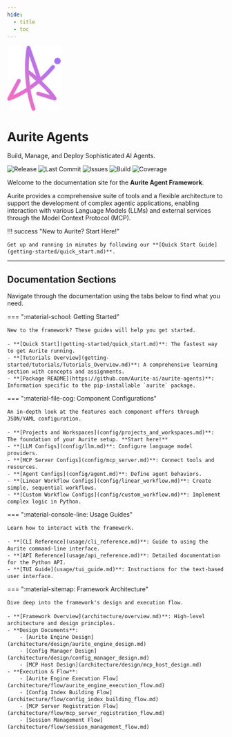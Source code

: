 ```yaml
---
hide:
  - title
  - toc
---
```


<div class="hero-banner">
  <div class="title-group">
    <img src="images/aurite_logo.png" alt="Aurite Logo" class="logo">
    <h1>Aurite Agents</h1>
  </div>
  <p class="subtitle">Build, Manage, and Deploy Sophisticated AI Agents.</p>
</div>
<div class="badges">
  <div class="badge-row">
    <img src="https://img.shields.io/badge/release-v0.1.0-blue" alt="Release">
    <img src="https://img.shields.io/badge/last%20commit-today-green" alt="Last Commit">
    <img src="https://img.shields.io/badge/issues-12%20open-orange" alt="Issues">
    <img src="https://img.shields.io/badge/build-passing-brightgreen" alt="Build">
    <img src="https://img.shields.io/badge/coverage-95%25-brightgreen" alt="Coverage">
  </div>
</div>

Welcome to the documentation site for the **Aurite Agent Framework**.

Aurite provides a comprehensive suite of tools and a flexible architecture to support the development of complex agentic applications, enabling interaction with various Language Models (LLMs) and external services through the Model Context Protocol (MCP).

!!! success "New to Aurite? Start Here!"

    Get up and running in minutes by following our **[Quick Start Guide](getting-started/quick_start.md)**.

---

## Documentation Sections

Navigate through the documentation using the tabs below to find what you need.

=== ":material-school: Getting Started"

    New to the framework? These guides will help you get started.

    - **[Quick Start](getting-started/quick_start.md)**: The fastest way to get Aurite running.
    - **[Tutorials Overview](getting-started/tutorials/Tutorials_Overview.md)**: A comprehensive learning section with concepts and assignments.
    - **[Package README](https://github.com/Aurite-ai/aurite-agents)**: Information specific to the pip-installable `aurite` package.

=== ":material-file-cog: Component Configurations"

    An in-depth look at the features each component offers through JSON/YAML configuration.

    - **[Projects and Workspaces](config/projects_and_workspaces.md)**: The foundation of your Aurite setup. **Start here!**
    - **[LLM Configs](config/llm.md)**: Configure language model providers.
    - **[MCP Server Configs](config/mcp_server.md)**: Connect tools and resources.
    - **[Agent Configs](config/agent.md)**: Define agent behaviors.
    - **[Linear Workflow Configs](config/linear_workflow.md)**: Create simple, sequential workflows.
    - **[Custom Workflow Configs](config/custom_workflow.md)**: Implement complex logic in Python.

=== ":material-console-line: Usage Guides"

    Learn how to interact with the framework.

    - **[CLI Reference](usage/cli_reference.md)**: Guide to using the Aurite command-line interface.
    - **[API Reference](usage/api_reference.md)**: Detailed documentation for the Python API.
    - **[TUI Guide](usage/tui_guide.md)**: Instructions for the text-based user interface.

=== ":material-sitemap: Framework Architecture"

    Dive deep into the framework's design and execution flow.

    - **[Framework Overview](architecture/overview.md)**: High-level architecture and design principles.
    - **Design Documents**:
        - [Aurite Engine Design](architecture/design/aurite_engine_design.md)
        - [Config Manager Design](architecture/design/config_manager_design.md)
        - [MCP Host Design](architecture/design/mcp_host_design.md)
    - **Execution & Flow**:
        - [Aurite Engine Execution Flow](architecture/flow/aurite_engine_execution_flow.md)
        - [Config Index Building Flow](architecture/flow/config_index_building_flow.md)
        - [MCP Server Registration Flow](architecture/flow/mcp_server_registration_flow.md)
        - [Session Management Flow](architecture/flow/session_management_flow.md)
